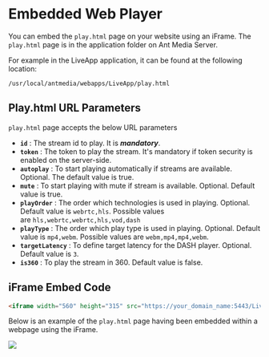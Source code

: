 # Embedded Web Player

You can embed the ```play.html``` page on your website using an iFrame. The ```play.html``` page is in the application folder on Ant Media Server. 

For example in the LiveApp application, it can be found at the following location:

```shell
/usr/local/antmedia/webapps/LiveApp/play.html
```

## Play.html URL Parameters

```play.html``` page accepts the below URL parameters

*   **```id```** : The stream id to play. It is ***mandatory***.
*   **```token```** : The token to play the stream. It's mandatory if token security is enabled on the server-side.
*   **```autoplay```** : To start playing automatically if streams are available. Optional. The default value is true.
*   **```mute```** : To start playing with mute if stream is available. Optional. Default value is true.
*   **```playOrder```** : The order which technologies is used in playing. Optional. Default value is ```webrtc,hls```. Possible values are ```hls,webrtc,webrtc,hls,vod,dash```
*   **```playType```** : The order which play type is used in playing. Optional. Default value is ```mp4,webm```. Possible values are ```webm,mp4,mp4,webm```.
*   **```targetLatency```** : To define target latency for the DASH player. Optional. Default value is ```3```.
*   **```is360```** : To play the stream in 360. Default value is false.

## iFrame Embed Code 

```html
<iframe width="560" height="315" src="https://your_domain_name:5443/LiveApp/play.html?id=125214322064017559554903" frameborder="0" allowfullscreen></iframe>
```

Below is an example of the ```play.html``` page having been embedded within a webpage using the iFrame. 

![](@site/static/img/embedded-player-example.png)

